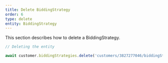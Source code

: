 ```yaml
---
title: Delete BiddingStrategy
order: 6
type: delete
entity: BiddingStrategy
---
```


This section describes how to delete a BiddingStrategy.

```javascript
// Deleting the entity

await customer.biddingStrategies.delete('customers/3827277046/biddingStrategies/1534381593')
```
